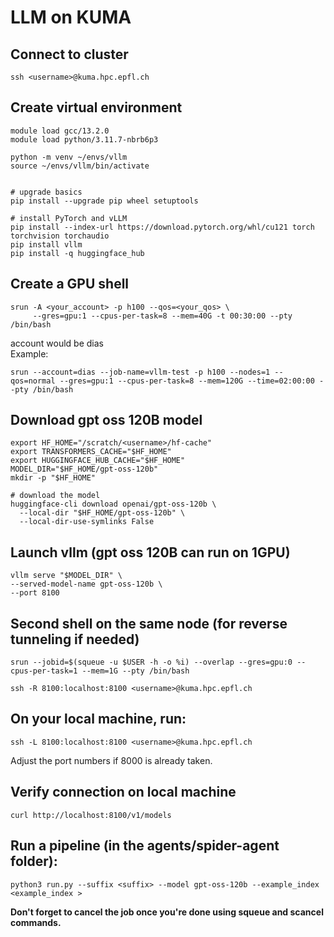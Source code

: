 # LLM on KUMA

## Connect to cluster

```
ssh <username>@kuma.hpc.epfl.ch
```

## Create virtual environment

```
module load gcc/13.2.0
module load python/3.11.7-nbrb6p3

python -m venv ~/envs/vllm
source ~/envs/vllm/bin/activate


# upgrade basics
pip install --upgrade pip wheel setuptools

# install PyTorch and vLLM
pip install --index-url https://download.pytorch.org/whl/cu121 torch torchvision torchaudio
pip install vllm
pip install -q huggingface_hub
```

## Create a GPU shell

```
srun -A <your_account> -p h100 --qos=<your_qos> \
     --gres=gpu:1 --cpus-per-task=8 --mem=40G -t 00:30:00 --pty /bin/bash
```

account would be dias  
Example:

```
srun --account=dias --job-name=vllm-test -p h100 --nodes=1 --qos=normal --gres=gpu:1 --cpus-per-task=8 --mem=120G --time=02:00:00 --pty /bin/bash
```

## Download gpt oss 120B model

```
export HF_HOME="/scratch/<username>/hf-cache"
export TRANSFORMERS_CACHE="$HF_HOME"
export HUGGINGFACE_HUB_CACHE="$HF_HOME"
MODEL_DIR="$HF_HOME/gpt-oss-120b"
mkdir -p "$HF_HOME"

# download the model
huggingface-cli download openai/gpt-oss-120b \
  --local-dir "$HF_HOME/gpt-oss-120b" \
  --local-dir-use-symlinks False
```

## Launch vllm (gpt oss 120B can run on 1GPU)

```
vllm serve "$MODEL_DIR" \
--served-model-name gpt-oss-120b \
--port 8100 
```

## Second shell on the same node (for reverse tunneling if needed)

```
srun --jobid=$(squeue -u $USER -h -o %i) --overlap --gres=gpu:0 --cpus-per-task=1 --mem=1G --pty /bin/bash

ssh -R 8100:localhost:8100 <username>@kuma.hpc.epfl.ch
```

## On your local machine, run:

```
ssh -L 8100:localhost:8100 <username>@kuma.hpc.epfl.ch
```

Adjust the port numbers if 8000 is already taken.

## Verify connection on local machine

```
curl http://localhost:8100/v1/models
```

## Run a pipeline (in the agents/spider-agent folder):

```
python3 run.py --suffix <suffix> --model gpt-oss-120b --example_index <example_index >
```

**Don't forget to cancel the job once you're done using squeue and scancel commands.**

